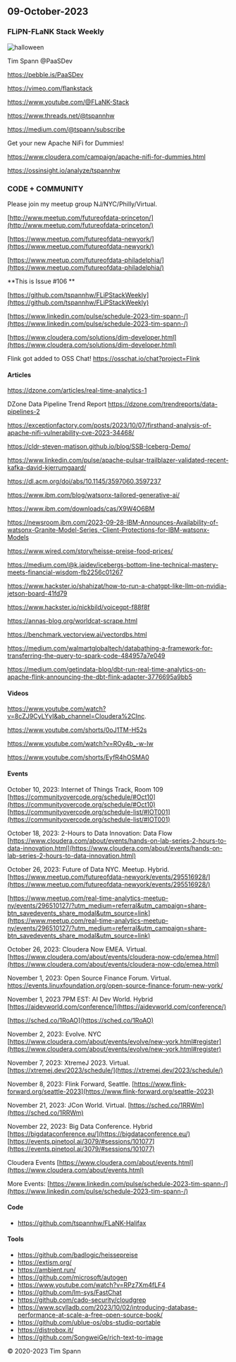 ## 09-October-2023

### FLiPN-FLaNK Stack Weekly

![halloween](https://github.com/tspannhw/FLiPStackWeekly/blob/main/images/halloween2023FLANK.jpg?raw=true)

Tim Spann @PaaSDev

https://pebble.is/PaaSDev

https://vimeo.com/flankstack

https://www.youtube.com/@FLaNK-Stack

https://www.threads.net/@tspannhw

https://medium.com/@tspann/subscribe

Get your new Apache NiFi for Dummies!

https://www.cloudera.com/campaign/apache-nifi-for-dummies.html

https://ossinsight.io/analyze/tspannhw



### CODE + COMMUNITY

Please join my meetup group NJ/NYC/Philly/Virtual. 

[http://www.meetup.com/futureofdata-princeton/](http://www.meetup.com/futureofdata-princeton/)

[https://www.meetup.com/futureofdata-newyork/](https://www.meetup.com/futureofdata-newyork/)

[https://www.meetup.com/futureofdata-philadelphia/](https://www.meetup.com/futureofdata-philadelphia/)


**This is Issue #106 **

[https://github.com/tspannhw/FLiPStackWeekly](https://github.com/tspannhw/FLiPStackWeekly)

[https://www.linkedin.com/pulse/schedule-2023-tim-spann-/](https://www.linkedin.com/pulse/schedule-2023-tim-spann-/)

[https://www.cloudera.com/solutions/dim-developer.html](https://www.cloudera.com/solutions/dim-developer.html)

Flink got added to OSS Chat!   https://osschat.io/chat?project=Flink



#### Articles

https://dzone.com/articles/real-time-analytics-1

DZone Data Pipeline Trend Report
https://dzone.com/trendreports/data-pipelines-2

https://exceptionfactory.com/posts/2023/10/07/firsthand-analysis-of-apache-nifi-vulnerability-cve-2023-34468/

https://cldr-steven-matison.github.io/blog/SSB-Iceberg-Demo/

https://www.linkedin.com/pulse/apache-pulsar-trailblazer-validated-recent-kafka-david-kjerrumgaard/

https://dl.acm.org/doi/abs/10.1145/3597060.3597237

https://www.ibm.com/blog/watsonx-tailored-generative-ai/

https://www.ibm.com/downloads/cas/X9W4O6BM

https://newsroom.ibm.com/2023-09-28-IBM-Announces-Availability-of-watsonx-Granite-Model-Series,-Client-Protections-for-IBM-watsonx-Models

https://www.wired.com/story/heisse-preise-food-prices/

https://medium.com/@k.jaidev/icebergs-bottom-line-technical-mastery-meets-financial-wisdom-fb2256c01267

https://www.hackster.io/shahizat/how-to-run-a-chatgpt-like-llm-on-nvidia-jetson-board-41fd79

https://www.hackster.io/nickbild/voicegpt-f88f8f

https://annas-blog.org/worldcat-scrape.html

https://benchmark.vectorview.ai/vectordbs.html

https://medium.com/walmartglobaltech/databathing-a-framework-for-transferring-the-query-to-spark-code-484957a7e049

https://medium.com/getindata-blog/dbt-run-real-time-analytics-on-apache-flink-announcing-the-dbt-flink-adapter-3776695a9bb5





#### Videos


https://www.youtube.com/watch?v=8cZJ9CyLYyI&ab_channel=Cloudera%2CInc.

https://www.youtube.com/shorts/0oJ1TM-H52s

https://www.youtube.com/watch?v=ROy4b_-w-Iw

https://www.youtube.com/shorts/EyfR4hOSMA0


#### Events

October 10, 2023:  Internet of Things Track, Room 109
[https://communityovercode.org/schedule/#Oct10](https://communityovercode.org/schedule/#Oct10)
[https://communityovercode.org/schedule-list/#IOT001](https://communityovercode.org/schedule-list/#IOT001)

October 18, 2023:  2-Hours to Data Innovation:   Data Flow
[https://www.cloudera.com/about/events/hands-on-lab-series-2-hours-to-data-innovation.html](https://www.cloudera.com/about/events/hands-on-lab-series-2-hours-to-data-innovation.html)

October 26, 2023:   Future of Data NYC.   Meetup.   Hybrid.
[https://www.meetup.com/futureofdata-newyork/events/295516928/](https://www.meetup.com/futureofdata-newyork/events/295516928/)

[https://www.meetup.com/real-time-analytics-meetup-ny/events/296510127/?utm_medium=referral&utm_campaign=share-btn_savedevents_share_modal&utm_source=link](https://www.meetup.com/real-time-analytics-meetup-ny/events/296510127/?utm_medium=referral&utm_campaign=share-btn_savedevents_share_modal&utm_source=link)

October 26, 2023:   Cloudera Now EMEA. Virtual.
[https://www.cloudera.com/about/events/cloudera-now-cdp/emea.html](https://www.cloudera.com/about/events/cloudera-now-cdp/emea.html)

November 1, 2023: Open Source Finance Forum.  Virtual.
[https://events.linuxfoundation.org/open-source-finance-forum-new-york/
](https://events.linuxfoundation.org/open-source-finance-forum-new-york/
)

November 1, 2023 7PM EST:  AI Dev World.  Hybrid
[https://aidevworld.com/conference/](https://aidevworld.com/conference/)

[https://sched.co/1RoAO](https://sched.co/1RoAO)

November 2, 2023:  Evolve. NYC
[https://www.cloudera.com/about/events/evolve/new-york.html#register](https://www.cloudera.com/about/events/evolve/new-york.html#register)

November 7, 2023: XtremeJ 2023. Virtual.
[https://xtremej.dev/2023/schedule/](https://xtremej.dev/2023/schedule/)

November 8, 2023: Flink Forward, Seattle.
[https://www.flink-forward.org/seattle-2023](https://www.flink-forward.org/seattle-2023)

November 21, 2023: JCon World. Virtual.
[https://sched.co/1RRWm](https://sched.co/1RRWm)

November 22, 2023: Big Data Conference.   Hybrid  
[https://bigdataconference.eu/](https://bigdataconference.eu/)
[https://events.pinetool.ai/3079/#sessions/101077](https://events.pinetool.ai/3079/#sessions/101077)

Cloudera Events
[https://www.cloudera.com/about/events.html](https://www.cloudera.com/about/events.html)

More Events:
[https://www.linkedin.com/pulse/schedule-2023-tim-spann-/](https://www.linkedin.com/pulse/schedule-2023-tim-spann-/)


#### Code

* https://github.com/tspannhw/FLaNK-Halifax

  
#### Tools

* https://github.com/badlogic/heissepreise
* https://extism.org/
* https://ambient.run/
* https://github.com/microsoft/autogen
* https://www.youtube.com/watch?v=RPz7Xm4fLF4
* https://github.com/lm-sys/FastChat
* https://github.com/cado-security/cloudgrep
* https://www.scylladb.com/2023/10/02/introducing-database-performance-at-scale-a-free-open-source-book/
* https://github.com/ublue-os/obs-studio-portable
* https://distrobox.it/
* https://github.com/SongweiGe/rich-text-to-image
  


&copy; 2020-2023 Tim Spann

